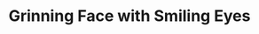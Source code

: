 ---
layout: smileys&people
title: Grinning Face with Smiling Eyes
emoji: grinning_face_with_smiling_eyes
permalink: 😄.html
---